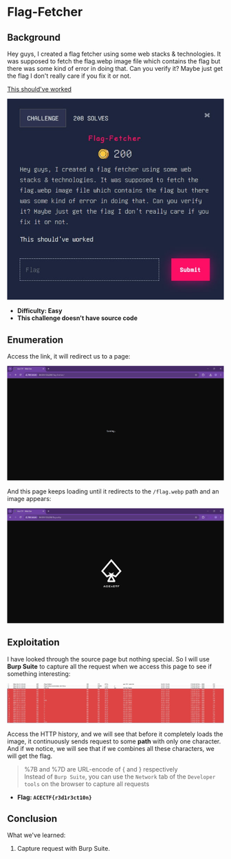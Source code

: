 # Flag-Fetcher

## Background

Hey guys, I created a flag fetcher using some web stacks & technologies. It was supposed to fetch the flag.webp image file which contains the flag but there was some kind of error in doing that. Can you verify it? Maybe just get the flag I don't really care if you fix it or not.<br>

[This should've worked]()

![alt text](https://raw.githubusercontent.com/vodanh1903/CTF-Writeups/refs/heads/main/ACECTF-1.0/images/image-20.jpg)

- **Difficulty: Easy**
- **This challenge doesn't have source code**

## Enumeration

Access the link, it will redirect us to a page:

![alt text](https://raw.githubusercontent.com/vodanh1903/CTF-Writeups/refs/heads/main/ACECTF-1.0/images/image-21.jpg)

And this page keeps loading until it redirects to the `/flag.webp` path and an image appears:

![alt text](https://raw.githubusercontent.com/vodanh1903/CTF-Writeups/refs/heads/main/ACECTF-1.0/images/image-22.jpg)

## Exploitation

I have looked through the source page but nothing special. So I will use **Burp Suite** to capture all the request when we access this page to see if something interesting:

![alt text](https://raw.githubusercontent.com/vodanh1903/CTF-Writeups/refs/heads/main/ACECTF-1.0/images/image-23.jpg)

Access the HTTP history, and we will see that before it completely loads the image, it continuously sends request to some **path** with only one character. And if we notice, we will see that if we combines all these characters, we will get the flag.

> %7B and %7D are URL-encode of { and } respectively<br>
> Instead of `Burp Suite`, you can use the `Network` tab of the `Developer tools` on the browser to capture all requests 

- **Flag: `ACECTF{r3d1r3ct10n}`**

## Conclusion

What we've learned:

1. Capture request with Burp Suite.
